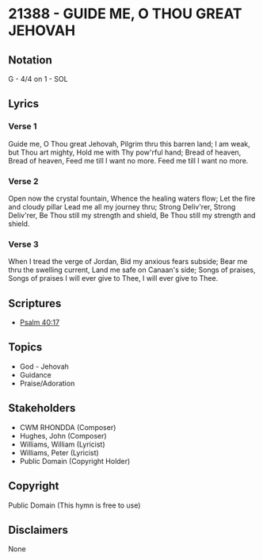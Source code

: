 # 21388 - GUIDE ME, O THOU GREAT JEHOVAH

## Notation

G - 4/4 on 1 - SOL

## Lyrics

### Verse 1

Guide me, O Thou great Jehovah, Pilgrim thru this barren land; I am weak, but Thou art mighty, Hold me with Thy pow'rful hand; Bread of heaven, Bread of heaven, Feed me till I want no more. Feed me till I want no more.

### Verse 2

Open now the crystal fountain, Whence the healing waters flow; Let the fire and cloudy pillar Lead me all my journey thru; Strong Deliv'rer, Strong Deliv'rer, Be Thou still my strength and shield, Be Thou still my strength and shield.

### Verse 3

When I tread the verge of Jordan, Bid my anxious fears subside; Bear me thru the swelling current, Land me safe on Canaan's side; Songs of praises, Songs of praises I will ever give to Thee, I will ever give to Thee.


## Scriptures

- [Psalm 40:17](https://www.biblegateway.com/passage/?search=Psalm%2040%3A17)

## Topics

- God - Jehovah
- Guidance
- Praise/Adoration

## Stakeholders

- CWM RHONDDA (Composer)
- Hughes, John (Composer)
- Williams, William (Lyricist)
- Williams, Peter (Lyricist)
- Public Domain (Copyright Holder)

## Copyright

Public Domain
(This hymn is free to use)

## Disclaimers

None

